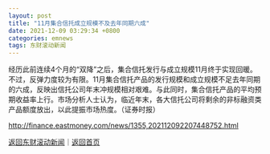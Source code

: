```yaml
---
layout: post
title: "11月集合信托成立规模不及去年同期六成"
date: 2021-12-09 03:29:34 +0800
categories: emnews
tags: 东财滚动新闻
---
```


经历此前连续4个月的“双降”之后，集合信托发行与成立规模11月终于实现回暖。不过，反弹力度较为有限。11月集合信托产品的发行规模和成立规模不足去年同期的六成，反映出信托公司年末冲规模相对艰难。与此同时，集合信托产品的平均预期收益率上行。市场分析人士认为，临近年末，各大信托公司将剩余的非标融资类产品额度放出，以此提振市场热度。（证券时报）

<http://finance.eastmoney.com/news/1355,202112092207448752.html>

[返回东财滚动新闻](//finews.withounder.com/emnews/)｜[返回首页](//finews.withounder.com/)